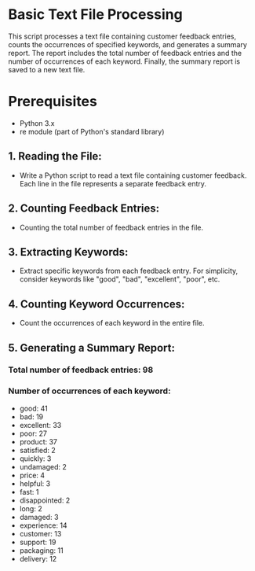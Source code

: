 
# Basic Text File Processing 

This script processes a text file containing customer feedback entries, counts the occurrences of specified keywords, and generates a summary report. The report includes the total number of feedback entries and the number of occurrences of each keyword. Finally, the summary report is saved to a new text file.


# Prerequisites
- Python 3.x
- re module (part of Python's standard library)

## 1. Reading the File: 
- Write a Python script to read a text file containing customer feedback. Each line in the file represents a separate feedback entry. 
## 2. Counting Feedback Entries: 
- Counting the total number of feedback entries in the file. 
## 3. Extracting Keywords: 
- Extract specific keywords from each feedback entry. For simplicity, 
consider keywords like "good", "bad", "excellent", "poor", etc. 
## 4. Counting Keyword Occurrences: 
- Count the occurrences of each keyword in the entire file. 
## 5. Generating a Summary Report: 
### Total number of feedback entries: 98
### Number of occurrences of each keyword:
- good: 41
- bad: 19
- excellent: 33
- poor: 27
- product: 37
- satisfied: 2
- quickly: 3
- undamaged: 2
- price: 4
- helpful: 3
- fast: 1
- disappointed: 2
- long: 2
- damaged: 3
- experience: 14
- customer: 13
- support: 19
- packaging: 11
- delivery: 12